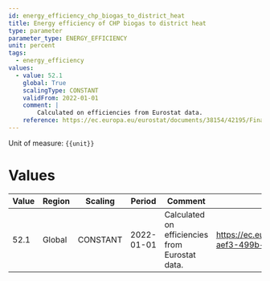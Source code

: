 ```yaml
---
id: energy_efficiency_chp_biogas_to_district_heat
title: Energy efficiency of CHP biogas to district heat
type: parameter
parameter_type: ENERGY_EFFICIENCY
unit: percent
tags:
  - energy_efficiency
values:
  - value: 52.1
    global: True
    scalingType: CONSTANT
    validFrom: 2022-01-01
    comment: |
        Calculated on efficiencies from Eurostat data.
    reference: https://ec.europa.eu/eurostat/documents/38154/42195/Final_CHP_reporting_instructions_reference_year_2016_onwards_30052017.pdf/f114b673-aef3-499b-bf38-f58998b40fe6
---
```



Unit of measure: `{{unit}}`


# Values


| Value | Region | Scaling | Period | Comment | Reference |
|-------|--------|---------|--------|---------|-----------|
| 52.1 | Global | CONSTANT | 2022-01-01 | Calculated on efficiencies from Eurostat data. | https://ec.europa.eu/eurostat/documents/38154/42195/Final_CHP_reporting_instructions_reference_year_2016_onwards_30052017.pdf/f114b673-aef3-499b-bf38-f58998b40fe6 |


